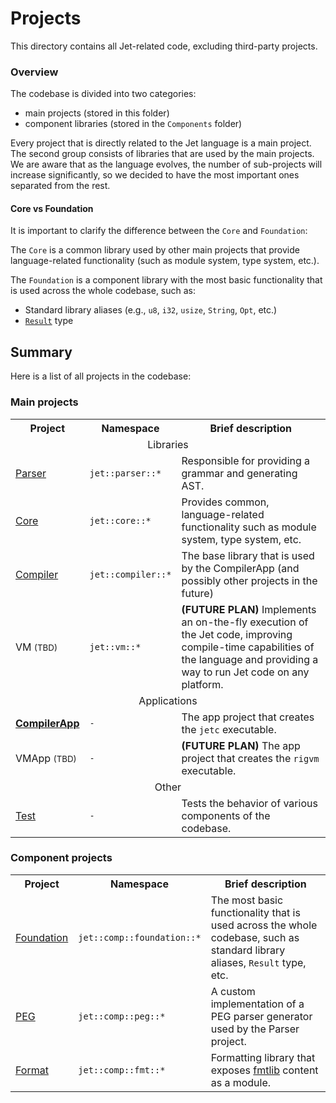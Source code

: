 # Projects

This directory contains all Jet-related code, excluding third-party projects.

### Overview

The codebase is divided into two categories:

- main projects (stored in this folder)
- component libraries (stored in the `Components` folder)

Every project that is directly related to the Jet language is a main project.
The second group consists of libraries that are used by the main projects. We are
aware that as the language evolves, the number of sub-projects will increase significantly,
so we decided to have the most important ones separated from the rest.

#### Core vs Foundation

It is important to clarify the difference between the `Core` and `Foundation`:

The `Core` is a common library used by other main projects that provide language-related
functionality (such as module system, type system, etc.).

The `Foundation` is a component library with the most basic functionality that is used
across the whole codebase, such as:

- Standard library aliases (e.g., `u8`, `i32`, `usize`, `String`, `Opt`, etc.)
- [`Result`](Components/Foundation/Public/Result.ixx) type

## Summary

Here is a list of all projects in the codebase:

### Main projects

<table>
    <tr>
        <th>Project</th>
        <th>Namespace</th>
        <th>Brief description</th>
    </tr>
    <tr><td colspan=3 align=center>Libraries</td></tr>
    <tr>
        <td><a href="Parser">Parser</a></td>
        <td><code>jet::parser::*</code></td>
        <td>Responsible for providing a grammar and generating AST.</td>
    </tr>
    <tr>
        <td><a href="Core">Core</a></td>
        <td><code>jet::core::*</code></td>
        <td>
            Provides common, language-related functionality such as
            module system, type system, etc.
        </td>
    </tr>
    <tr>
        <td><a href="Compiler">Compiler</a></td>
        <td><code>jet::compiler::*</code></td>
        <td>The base library that is used by the CompilerApp (and possibly other projects in the future)</td>
    </tr>
    <tr>
        <td>VM <small>(TBD)</small></td>
        <td><code>jet::vm::*</code></td>
        <td>
            <b>(FUTURE PLAN)</b>
            Implements an on-the-fly execution of the Jet code, improving compile-time
            capabilities of the language and providing a way to run Jet code on any
            platform.
        </td>
    </tr>
    <tr><td colspan=3 align=center>Applications</td></tr>
    <tr>
        <td><b><a href="CompilerApp">CompilerApp</a></b></td>
        <td><code>-</code></td>
        <td>The app project that creates the <code>jetc</code> executable.</td>
    </tr>
    <tr>
        <td>VMApp <small>(TBD)</small></td>
        <td><code>-</code></td>
        <td>
            <b>(FUTURE PLAN)</b>
            The app project that creates the <code>rigvm</code> executable.
        </td>
    </tr>
    <tr><td colspan=3 align=center>Other</td></tr>
    <tr>
        <td><a href="Test">Test</a></td>
        <td><code>-</code></td>
        <td>
            Tests the behavior of various components of the codebase.
        </td>
    </tr>
</table>

### Component projects

<table>
    <tr>
        <th>Project</th>
        <th>Namespace</th>
        <th>Brief description</th>
    </tr>
    <tr>
        <td><a href="Components/Foundation">Foundation</a></td>
        <td><code>jet::comp::foundation::*</code></td>
        <td>
            The most basic functionality that is used across the whole codebase, such as
            standard library aliases, <code>Result</code> type, etc.
        </td>
    </tr>
    <tr>
        <td><a href="Components/PEG">PEG</a></td>
        <td><code>jet::comp::peg::*</code></td>
        <td>
            A custom implementation of a PEG parser generator used by the Parser project.
        </td>
    </tr>
    <tr>
        <td><a href="Components/Format">Format</a></td>
        <td><code>jet::comp::fmt::*</code></td>
        <td>
            Formatting library that exposes <a href="https://github.com/fmtlib/fmt">fmtlib</a>
            content as a module.
        </td>
    </tr>
</table>
